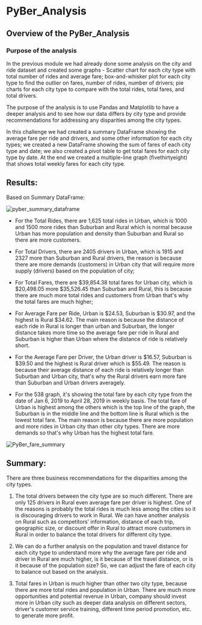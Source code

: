 # PyBer_Analysis

## Overview of the PyBer_Analysis
### Purpose of the analysis

In the previous module we had already done some analysis on the city and ride dataset and created some graphs - Scatter chart for each city type with total number of rides and average fare; box-and-whisker plot for each city type to find the outlier on fares, number of rides, number of drivers; pie charts for each city type to compare with the total rides, total fares, and total drivers.

The purpose of the analysis is to use Pandas and Matplotlib to have a deeper analysis and to see how our data differs by city type and provide recommendations for addressing any disparities among the city types.

In this challenge we had created a summary DataFrame showing the average fare per ride and drivers, and some other information for each city types; we created a new DataFrame showing the sum of fares of each city type and date; we also created a pivot table to get total fares for each city type by date. At the end we created a multiple-line graph (fivethirtyeight) that shows total weekly fares for each city type.

## Results:

Based on Summary DataFrame:

![pyber_summary_dataframe](https://user-images.githubusercontent.com/100378319/161168668-a67ba109-caa0-4597-89d4-124a98da2063.png)

- For the Total Rides, there are 1,625 total rides in Urban, which is 1000 and 1500 more rides than Suburban and Rural which is normal because Urban has more population and density than Suburban and Rural so there are more customers.

- For Total Drivers, there are 2405 drivers in Urban, which is 1915 and 2327 more than Suburban and Rural drivers, the reason is because there are more demands (customers) in Urban city that will require more supply (drivers) based on the population of city;

- For Total Fares, there are $39,854.38 total fares for Urban city, which is $20,498.05 more $35,526.45 than Suburban and Rural, this is because there are much more total rides and customers from Urban that's why the total fares are much higher;

- For Average Fare per Ride, Urban is $24.53, Suburban is $30.97, and the highest is Rural $34.62. The main reason is because the distance of each ride in Rural is longer than urban and Suburban, the longer distance takes more time so the average fare per ride in Rural and Suburban is higher than Urban where the distance of ride is relatively short.

- For the Average Fare per Driver, the Urban driver is $16.57, Suburban is $39.50 and the highest is Rural driver which is $55.49. The reason is because their average distance of each ride is relatively longer than Suburban and Urban city, that's why the Rural drivers earn more fare than Suburban and Urban drivers averagely.

- For the 538 graph, it's showing the total fare by each city type from the date of Jan 6, 2019 to April 28, 2019 in weekly basis. 
The total fare of Urban is highest among the others which is the top line of the graph, the Suburban is in the middle line and the bottom line is Rural which is the lowest total fare. The main reason is because there are more population and more rides in Urban city than other city types. There are more demands so that's why Urban has the highest total fare.

![PyBer_fare_summary](https://user-images.githubusercontent.com/100378319/161168790-5b897b4e-552c-45f3-b70b-b61a331a437c.png)


## Summary: 

There are three business recommendations for the disparities among the city types.

1. The total drivers between the city type are so much different. There are only 125 drivers in Rural even average fare per driver is highest. One of the reasons is probably the total rides is much less among the cities so it is discouraging drivers to work in Rural. We can have another analysis on Rural such as competitors’ information, distance of each trip, geographic size, or discount offer in Rural to attract more customers in Rural in order to balance the total drivers for different city type. 

2. We can do a further analysis on the population and travel distance for each city type to understand more why the average fare per ride and driver in Rural are much higher, is it because of the travel distance, or is it because of the population size? So, we can adjust the fare of each city to balance out based on the analysis.

3. Total fares in Urban is much higher than other two city type, because there are more total rides and population in Urban. There are much more opportunities and potential revenue in Urban, company should invest more in Urban city such as deeper data analysis on different sectors, driver's customer service training, different time period promotion, etc. to generate more profit.

